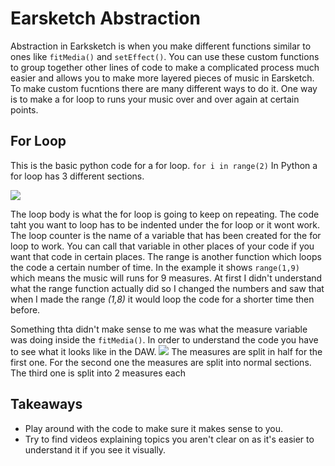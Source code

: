 # Earsketch Abstraction

Abstraction in Earksketch is when you make different functions similar to ones like ```fitMedia()``` and ```setEffect()```. You can use these
custom functions to group together other lines of code to make a complicated process much easier and allows you to make more layered pieces
of music in Earsketch. 
To make custom fucntions there are many different ways to do it. One way is to make a for loop to runs your music over and over again at certain points.
## For Loop 
This is the basic python code for a for loop.
```for i in range(2)```
In Python a for loop has 3 different sections.

<img src = "https://sites.google.com/a/hstat.org/gabrielc0464sep11/_/rsrc/1491788432908/home/Loop_Components_PY.png">
 
 The loop body is what the for loop is going to keep on repeating. The code taht you want to loop has to be indented under the for loop or it wont work.
 The loop counter is the name of a variable that has been created for the for loop to work. You can call that variable in other places of your code if you want that
 code in certain places. The range is another function which loops the code a certain number of time. In the example it shows ```range(1,9)``` which means the music will runs
 for 9 measures. At first I didn't understand what the range function actually did so I changed the numbers and saw that when I made the range *(1,8)* it would loop the code
 for a shorter time then before.
 
 Something thta didn't make sense to me was what the measure variable was doing inside the ```fitMedia()```. In order to understand the code you have to see what it looks
 like in the DAW.
 <img src = "https://sites.google.com/a/hstat.org/gabrielc0464sep11/_/rsrc/1491791467902/home/ice_screenshot_20170409-192259.png">
The measures are split in half for the first one. For the second one the measures are split into normal sections. The third one is split into 2 measures each
 

## Takeaways
- Play around with the code to make sure it makes sense to you.
- Try to find videos explaining topics you aren't clear on as it's easier to understand it if you see it visually.


